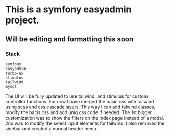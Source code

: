 # This is a symfony easyadmin project. 
## Will be editing and formatting this soon
### Stack
```
symfony
easyadmin
turbo-ux
stimulus
tailwind
mysql
```
The UI will be fully updated to use tailwind, and stimulus for custom controller functions. 
For now I have merged the basic css with tailwind using scss and css cascade layers.
This way I can add talwind classes, modify the bacis css and add uniq css code if needed.
The 1st bigger customization was to show the filters on the index page instead of a modal.
2nd was to modify the select input elements for tailwind.
I also removed the sidebar and created a normal header menu.

